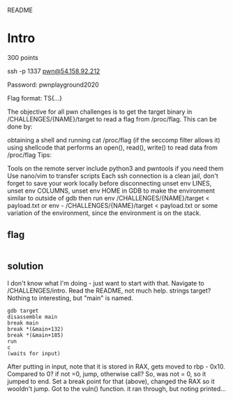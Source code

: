README

# Intro
300 points

ssh -p 1337 pwn@54.158.92.212

Password: pwnplayground2020

Flag format: TS{...}

The objective for all pwn challenges is to get the target binary in /CHALLENGES/{NAME}/target to read a flag from /proc/flag. This can be done by:

obtaining a shell and running cat /proc/flag (if the seccomp filter allows it)
using shellcode that performs an open(), read(), write() to read data from /proc/flag
Tips:

Tools on the remote server include python3 and pwntools if you need them
Use nano/vim to transfer scripts
Each ssh connection is a clean jail, don't forget to save your work locally before disconnecting
unset env LINES, unset env COLUMNS, unset env HOME in GDB to make the environment similar to outside of gdb then run env /CHALLENGES/{NAME}/target < payload.txt or env - /CHALLENGES/{NAME}/target < payload.txt or some variation of the environment, since the environment is on the stack.

## flag
```shell

```

## solution
I don't know what I'm doing - just want to start with that. Navigate to /CHALLENGES/intro. Read the README, not much help. strings target? Nothing to interesting, but "main" is named.

```
gdb target
disassemble main
break main
break *(&main+132)
break *(&main+185)
run
c
(waits for input)
```

After putting in input, note that it is stored in RAX, gets moved to rbp - 0x10. Compared to 0? if not =0, jump, otherwise call? So, was not = 0, so it jumped to end. Set a break point for that (above), changed the RAX so it wooldn't jump. Got to the vuln() function. it ran through, but noting printed...
